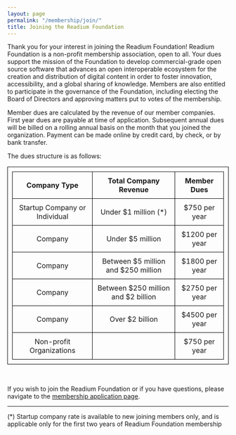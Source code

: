 ```yaml
---
layout: page
permalink: "/membership/join/"
title: Joining the Readium Foundation
---
```

<style>
table, td, th {
        border: 1px solid black; padding:10px;
        }
</style>

Thank you for your interest in joining the Readium Foundation! Readium Foundation is a non-profit membership association, open to all. Your dues support the mission of the Foundation to develop commercial-grade open source software that advances an open interoperable ecosystem for the creation and distribution of digital content in order to foster innovation, accessibility, and a global sharing of knowledge. Members are also entitled to participate in the governance of the Foundation, including electing the Board of Directors and approving matters put to votes of the membership. 

Member dues are calculated by the revenue of our member companies. First year dues are payable at time of application. Subsequent annual dues will be billed on a rolling annual basis on the month that you joined the organization. Payment can be made online by credit card, by check, or by bank transfer.

The dues structure is as follows:


|  Company Type  | Total Company Revenue | Member Dues |
|:-------------:|:-------------:|:------------:|
| Startup Company or Individual  | Under $1 million (*) |  $750 per year  |
| Company  | Under $5 million | $1200 per year |
| Company  | Between $5 million and $250 million | $1800 per year |
| Company  | Between $250 million and $2 billion | $2750 per year |
| Company  | Over $2 billion | $4500 per year |
| Non-profit Organizations  |  | $750 per year |

<br/>

If you wish to join the Readium Foundation or if you have questions, please navigate to the [membership application page](/membership/application).


---

(*) Startup company rate is available to new joining members only, and is applicable only for the first two years of Readium Foundation membership

